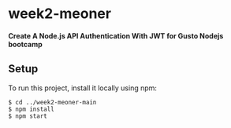 # week2-meoner

#### Create  A Node.js API Authentication With JWT for Gusto Nodejs bootcamp

## Setup
To run this project, install it locally using npm:

```
$ cd ../week2-meoner-main
$ npm install
$ npm start
